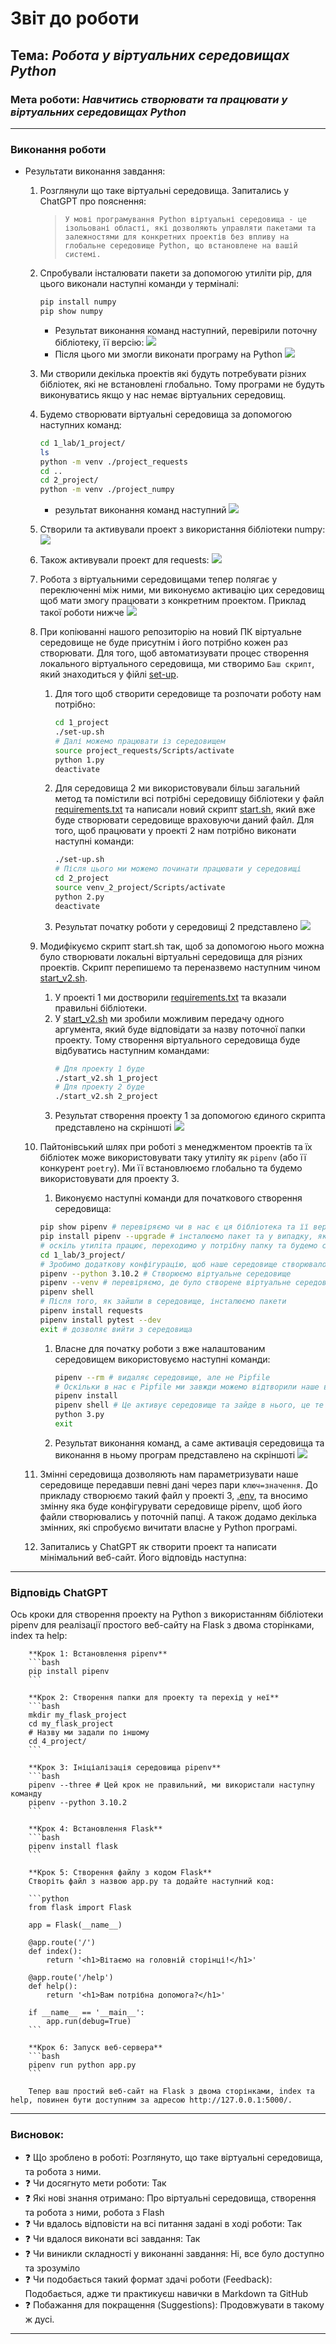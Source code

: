 # Звіт до роботи
## Тема: _Робота у віртуальних середовищах Python_
### Мета роботи: _Навчитись створювати та працювати у віртуальних середовищах Python_

---
### Виконання роботи
* Результати виконання завдання:
    1. Розглянули що таке віртуальні середовища. Запитались у ChatGPT про пояснення:
        > `У мові програмування Python віртуальні середовища - це ізольовані області, які дозволяють управляти пакетами та залежностями для конкретних проектів без впливу на глобальне середовище Python, що встановлене на вашій системі.`
    1. Спробували інсталювати пакети за допомогою утиліти pip, для цього виконали наступні команди у терміналі:
        ```bash
        pip install numpy
        pip show numpy
        ```

        - Результат виконання команд наступний, перевірили поточну бібліотеку, її версію: 
        ![](./pip_numpy.png)
        - Після цього ми змогли виконати програму на Python
        ![](./run_numpy.png)
    1. Ми створили декілька проектів які будуть потребувати різних бібліотек, які не встановлені глобально. Тому програми не будуть виконуватись якщо у нас немає віртуальних середовищ.
    1. Будемо створювати віртуальні середовища за допомогою наступних команд: 
        ```bash
        cd 1_lab/1_project/
        ls
        python -m venv ./project_requests
        cd ..
        cd 2_project/
        python -m venv ./project_numpy
        ```
        - результат виконання команд наступний
        ![](./create_venvs.png)
    1. Створили та активували проект з використання бібліотеки numpy:
        ![](./activate_numpy.png)
    1. Також активували проект для requests:
        ![](./run_requests.png)
    1. Робота з віртуальними середовищами тепер полягає у переключенні між ними, ми виконуємо активацію цих середовищ щоб мати змогу працювати з конкретним проектом. Приклад такої роботи нижче
        ![](./work_venvs.png)

    1. При копіюванні нашого репозиторію на новий ПК віртуальне середовище не буде присутнім і його потрібно кожен раз створювати. Для того, щоб автоматизувати процес створення локального віртуального середовища, ми створимо `Баш скрипт`, який знаходиться у фійлі [set-up](./1_project/set-up.sh).
        1. Для того щоб створити середовище та розпочати роботу нам потрібно:
            ```bash
            cd 1_project
            ./set-up.sh
            # Далі можемо працювати із середовищем
            source project_requests/Scripts/activate
            python 1.py
            deactivate
            ```
        1. Для середовища 2 ми використовували більш загальний метод та помістили всі потрібні середовищу бібліотеки у файл [requirements.txt](./2_project/requirements.txt) та написали новий скрипт [start.sh](./start.sh), який вже буде створювати середовище враховуючи даний файл. Для того, щоб працювати у проекті 2 нам потрібно виконати наступні команди:
            ```bash
            ./set-up.sh
            # Після цього ми можемо починати працювати у середовищі 
            cd 2_project
            source venv_2_project/Scripts/activate
            python 2.py
            deactivate
            ```
        
        1. Результат початку роботи у середовищі 2 представлено ![](./use_start_script.png)
    1. Модифікуємо скрипт start.sh так, щоб за допомогою нього можна було створювати локальні віртуальні середовища для різних проектів. Скрипт перепишемо та переназвемо наступним чином [start_v2.sh](./start_v2.sh). 
        1. У проекті 1 ми достворили [requirements.txt](./1_project/requirements.txt) та вказали правильні бібліотеки.
        1. У [start_v2.sh](./start_v2.sh) ми зробили можливим передачу одного аргумента, який буде відповідати за назву поточної папки проекту. Тому створення віртуального середовища буде відбуватись наступним командами:
            ```bash
            # Для проекту 1 буде
            ./start_v2.sh 1_project
            # Для проекту 2 буде
            ./start_v2.sh 2_project
            ```
        1. Результат створення проекту 1 за допомогою єдиного скрипта представлено на скріншоті ![](./work_1_project.png)
    1. Пайтонівський шлях при роботі з менеджментом проектів та їх бібліотек може використовувати таку утиліту як `pipenv` (або її конкурент `poetry`).  Ми її встановлюємо глобально та будемо використовувати для проекту 3.
        1. Виконуємо наступні команди для початкового створення середовища:
        ```bash
        pip show pipenv # перевіряємо чи в нас є ця бібліотека та її версійність
        pip install pipenv --upgrade # інсталюємо пакет та у випадку, якщо він вже є, то здійснюємо його оновлення
        # оскіль утиліта працює, переходимо у потрібну папку та будемо створювати проект
        cd 1_lab/3_project/
        # Зробимо додаткову конфігурацію, щоб наше середовище створювалось у тій самій папці, що і проект export PIPENV_VENV_IN_PROJECT=1
        pipenv --python 3.10.2 # Створюємо віртуальне середовище
        pipenv --venv # перевіряємо, де було створене віртуальне середовище
        pipenv shell
        # Після того, як зайшли в середовище, інсталюємо пакети
        pipenv install requests
        pipenv install pytest --dev
        exit # дозволяє вийти з середовища 

        
        ```
        1. Власне для початку роботи з вже налаштованим середовищем використовуємо наступні команди:
            ```bash
            pipenv --rm # видаляє середовище, але не Pipfile
            # Оскільки в нас є Pipfile ми завжди можемо відтворили наше віртуальне середовище
            pipenv install
            pipenv shell # Це активує середовище та зайде в нього, це те саме, що і source .venv/Scripts/activate
            python 3.py
            exit
            ```
        1. Результат виконання команд, а саме активація середовища та виконання в ньому програм представлено на скріншоті ![](./pipenv_start.png)
    1. Змінні середовища дозволяють нам параметризувати наше середовище передавши певні дані через пари `ключ=значення`. До прикладу створюємо такий файл у проекті 3, [.env](./3_project/.env), та вносимо змінну яка буде конфігурувати середовище pipenv, щоб його файли створювались у поточній папці. А також додамо декілька змінних, які спробуємо вичитати власне у Python програмі. 
    1. Запитались у ChatGPT як створити проект та написати мінімальний веб-сайт. Його відповідь наступна: 

---
### Відповідь ChatGPT

 Ось кроки для створення проекту на Python з         використанням бібліотеки pipenv для реалізації      простого веб-сайту на Flask з двома сторінками, index       та help:

        **Крок 1: Встановлення pipenv**
        ```bash
        pip install pipenv
        ```

        **Крок 2: Створення папки для проекту та перехід у неї**
        ```bash
        mkdir my_flask_project 
        cd my_flask_project
        # Назву ми задали по іншому
        cd 4_project/
        ```

        **Крок 3: Ініціалізація середовища pipenv**
        ```bash
        pipenv --three # Цей крок не правильний, ми використали наступну команду
        pipenv --python 3.10.2
        ```

        **Крок 4: Встановлення Flask**
        ```bash
        pipenv install flask
        ```

        **Крок 5: Створення файлу з кодом Flask**
        Створіть файл з назвою app.py та додайте наступний код:

        ```python
        from flask import Flask

        app = Flask(__name__)

        @app.route('/')
        def index():
            return '<h1>Вітаємо на головній сторінці!</h1>'

        @app.route('/help')
        def help():
            return '<h1>Вам потрібна допомога?</h1>'

        if __name__ == '__main__':
            app.run(debug=True)
        ```

        **Крок 6: Запуск веб-сервера**
        ```bash
        pipenv run python app.py
        ```

        Тепер ваш простий веб-сайт на Flask з двома сторінками, index та help, повинен бути доступним за адресою http://127.0.0.1:5000/.

---

### Висновок:

- :question: Що зроблено в роботі: Розглянуто, що таке віртуальні середовища, та робота з ними.
- :question: Чи досягнуто мети роботи: Так
- :question: Які нові знання отримано: Про віртуальні середовища, створення та робота з ними, робота з Flash
- :question: Чи вдалось відповісти на всі питання задані в ході роботи: Так
- :question: Чи вдалося виконати всі завдання: Так
- :question: Чи виникли складності у виконанні завдання: Ні, все було доступно та зрозуміло
- :question: Чи подобається такий формат здачі роботи (Feedback): Подобається, адже ти практикуєш навички в Markdown та GitHub
- :question: Побажання для покращення (Suggestions): Продовжувати в такому ж дусі.

---